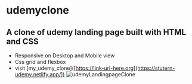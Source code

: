 
# udemyclone
## A clone of udemy landing page built with HTML  and CSS
* Responsive on Desktop and Mobile view
* Css grid and flexbox
* visit [my_udemy_clone]([https://link-url-here.org](https://stutern-udemy.netlify.app/])
![udemyLandingpageClone](https://user-images.githubusercontent.com/80168865/220275371-02708183-0bf4-4b72-957f-905c7bed29f3.png)
